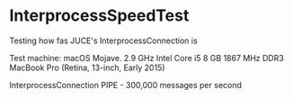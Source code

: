 # InterprocessSpeedTest
Testing how fas JUCE's InterprocessConnection is 

Test machine: 
macOS Mojave. 
2.9 GHz Intel Core i5
8 GB 1867 MHz DDR3
MacBook Pro (Retina, 13-inch, Early 2015)

InterprocessConnection PIPE - 300,000 messages per second

